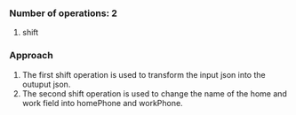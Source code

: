 ### Number of operations: 2
1. shift

### Approach
1. The first shift operation is used to transform the input json into the outuput json.
2. The second shift operation is used to change the name of the home and work field into homePhone and workPhone.